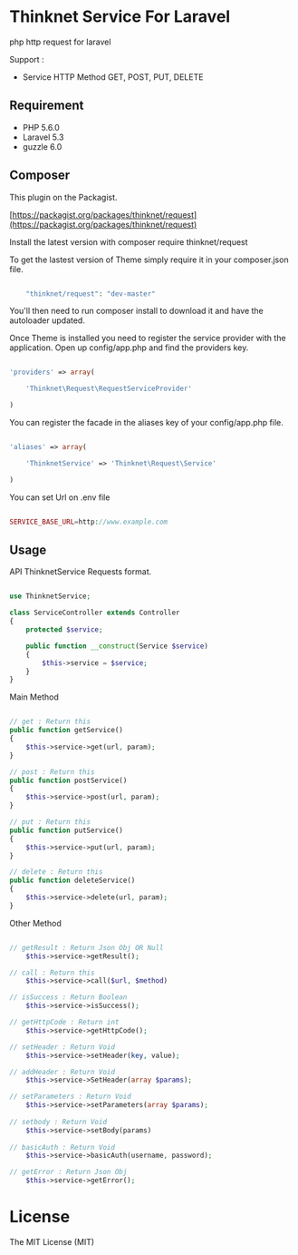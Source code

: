 Thinknet Service For Laravel
========

php http request for laravel

Support :

- Service HTTP Method GET, POST, PUT, DELETE

## Requirement
* PHP 5.6.0
* Laravel 5.3
* guzzle 6.0

## Composer

This plugin on the Packagist.

[https://packagist.org/packages/thinknet/request](https://packagist.org/packages/thinknet/request)

Install the latest version with composer require thinknet/request


To get the lastest version of Theme simply require it in your composer.json file.

```php

    "thinknet/request": "dev-master"

```

You'll then need to run composer install to download it and have the autoloader updated.


Once Theme is installed you need to register the service provider with the application. Open up config/app.php and find the providers key.

```php

'providers' => array(

    'Thinknet\Request\RequestServiceProvider'

)

```
You can register the facade in the aliases key of your config/app.php file.

```php

'aliases' => array(

    'ThinknetService' => 'Thinknet\Request\Service'

)

```

You can set Url on .env file

```php

SERVICE_BASE_URL=http://www.example.com

```

## Usage

API ThinknetService Requests format.

```php

use ThinknetService;

class ServiceController extends Controller
{
    protected $service;

    public function __construct(Service $service)
    {
        $this->service = $service;
    }
}

```

Main Method

```php

// get : Return this
public function getService()
{
    $this->service->get(url, param);
}

// post : Return this
public function postService()
{
    $this->service->post(url, param);
}

// put : Return this
public function putService()
{
    $this->service->put(url, param);
}

// delete : Return this
public function deleteService()
{
    $this->service->delete(url, param);
}

```

Other Method

```php

// getResult : Return Json Obj OR Null
    $this->service->getResult();

// call : Return this
    $this->service->call($url, $method)

// isSuccess : Return Boolean
    $this->service->isSuccess();

// getHttpCode : Return int
    $this->service->getHttpCode();

// setHeader : Return Void
    $this->service->setHeader(key, value);

// addHeader : Return Void
    $this->service->SetHeader(array $params);

// setParameters : Return Void
    $this->service->setParameters(array $params);
    
// setbody : Return Void
    $this->service->setBody(params)
    
// basicAuth : Return Void
    $this->service->basicAuth(username, password);

// getError : Return Json Obj
    $this->service->getError();

```

License
=======
The MIT License (MIT)
